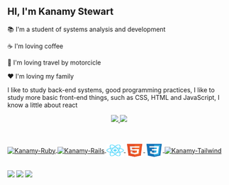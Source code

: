 ## HI, I'm Kanamy Stewart

:books: I'm a student of systems analysis and development

:coffee: I'm loving coffee

:rocket: I'm loving travel by motorcicle

:heart: I'm loving my family

I like to study back-end systems, good programming practices, I like to study more basic front-end things, such as CSS, HTML and JavaScript, I know a little about react


<div align="center">
  <a href="https://github.com/kanamydamiao">
  <img height="180em" src="https://github-readme-stats-kanamydamiao.vercel.app/api?username=kanamydamiao&show_icons=true&theme=dark&include_all_commits=true&count_private=true"/>
  <img height="180em" src="https://github-readme-stats-kanamydamiao.vercel.app/api/top-langs/?username=kanamydamiao&layout=compact&langs_count=7&theme=dark"/>
</div>
   
   ##
   
   
<div style="display: inline_block"><br>
  <img align="center" alt="Kanamy-Ruby" height="30" width="40" src="https://cdn.jsdelivr.net/gh/devicons/devicon/icons/ruby/ruby-original.svg">
  <img align="center" alt="Kanamy-Rails" height="30" width="40" src="https://cdn.jsdelivr.net/gh/devicons/devicon/icons/rails/rails-original-wordmark.svg">
  <img align="center" alt="Kanamy-React" height="30" width="40" src="https://raw.githubusercontent.com/devicons/devicon/master/icons/react/react-original.svg">
  <img align="center" alt="Kanamy-HTML" height="30" width="40" src="https://raw.githubusercontent.com/devicons/devicon/master/icons/html5/html5-original.svg">
  <img align="center" alt="Kanamy-CSS" height="30" width="40" src="https://raw.githubusercontent.com/devicons/devicon/master/icons/css3/css3-original.svg">
  <img align="center" alt="Kanamy-Tailwind" height="30" width="40" src="https://cdn.jsdelivr.net/gh/devicons/devicon/icons/tailwindcss/tailwindcss-original-wordmark.svg">
<!--   <img align="right" alt="Batman-gif" height="150" style="border-radius:50px;" src="https://i.pinimg.com/originals/c3/69/57/c36957d38d40f470cc6cc28886c5062f.jpg"> -->
</div>
  
  ##
 
<div> 
  <a href="https://www.instagram.com/kanamystewart/" target="_blank"><img src="https://img.shields.io/badge/-Instagram-%23E4405F?style=for-the-badge&logo=instagram&logoColor=white" target="_blank"></a>
  <a href = "mailto:kanamystewart@gmail.com"><img src="https://img.shields.io/badge/-Gmail-%23333?style=for-the-badge&logo=gmail&logoColor=white" target="_blank"></a>
  <a href="https://www.linkedin.com/in/kanamy-stewart-862351174/" target="_blank"><img src="https://img.shields.io/badge/-LinkedIn-%230077B5?style=for-the-badge&logo=linkedin&logoColor=white" target="_blank"></a> 
</div>
